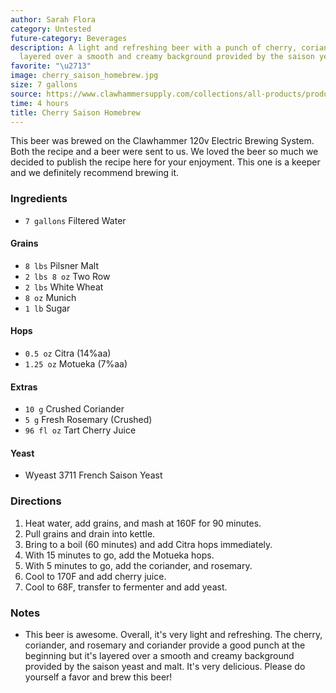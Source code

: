 ```yaml
---
author: Sarah Flora
category: Untested
future-category: Beverages
description: A light and refreshing beer with a punch of cherry, coriander, and rosemary
  layered over a smooth and creamy background provided by the saison yeast and malt.
favorite: "\u2713"
image: cherry_saison_homebrew.jpg
size: 7 gallons
source: https://www.clawhammersupply.com/collections/all-products/products/digital-electric-120v-homebrew-beer-system
time: 4 hours
title: Cherry Saison Homebrew
---
```

This beer was brewed on the Clawhammer 120v Electric Brewing System. Both the recipe and a beer were sent to us. We loved the beer so much we decided to publish the recipe here for your enjoyment. This one is a keeper and we definitely recommend brewing it.

### Ingredients

* `7 gallons` Filtered Water

#### Grains

* `8 lbs` Pilsner Malt
* `2 lbs 8 oz` Two Row
* `2 lbs` White Wheat
* `8 oz` Munich
* `1 lb` Sugar

#### Hops

* `0.5 oz` Citra (14%aa)
* `1.25 oz` Motueka (7%aa)

#### Extras

* `10 g` Crushed Coriander
* `5 g` Fresh Rosemary (Crushed)
* `96 fl oz` Tart Cherry Juice

#### Yeast

* Wyeast 3711 French Saison Yeast

### Directions

1. Heat water, add grains, and mash at 160F for 90 minutes.
2. Pull grains and drain into kettle.
3. Bring to a boil (60 minutes) and add Citra hops immediately.
4. With 15 minutes to go, add the Motueka hops.
5. With 5 minutes to go, add the coriander, and rosemary.
6. Cool to 170F and add cherry juice.
7. Cool to 68F, transfer to fermenter and add yeast.

### Notes

- This beer is awesome. Overall, it's very light and refreshing. The cherry, coriander, and rosemary and coriander provide a good punch at the beginning but it's layered over a smooth and creamy background provided by the saison yeast and malt. It's very delicious. Please do yourself a favor and brew this beer!